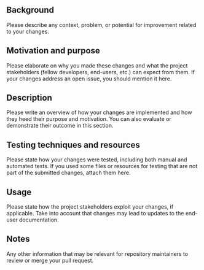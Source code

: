 <!--

Many thanks for taking the time to improve the project from its source!

This is just a pull request template. It may happen that some of its sections may not be suitable for your pull request. You can tweak, add or remove sections as you deem fit, but please think twice before doing so: this template intends to make it easier to communicate your changes to other people effectively. Omitting necessary, non-obvious information from your PR may render it inappropriate, less effective, and harder to review.

Before submitting your pull request, please make sure that it follows the contributing guidelines at
https://github.com/ComunidadAylas/PackSquash-action/blob/master/CONTRIBUTING.md.

Also, don't forget to remove this comment and the line break that follows it!

After your pull request is submitted, fellow developers will try to review it and communicate their disposition to merge it as soon as possible.

-->

## Background

Please describe any context, problem, or potential for improvement related to your changes.

## Motivation and purpose

Please elaborate on why you made these changes and what the project stakeholders (fellow developers, end-users, etc.) can expect from them. If your changes address an open issue, you should mention it here.

## Description

Please write an overview of how your changes are implemented and how they heed their purpose and motivation. You can also evaluate or demonstrate their outcome in this section.

## Testing techniques and resources

Please state how your changes were tested, including both manual and automated tests. If you used some files or resources for testing that are not part of the submitted changes, attach them here.

## Usage

Please state how the project stakeholders exploit your changes, if applicable. Take into account that changes may lead to updates to the end-user documentation.

## Notes

Any other information that may be relevant for repository maintainers to review or merge your pull request.
